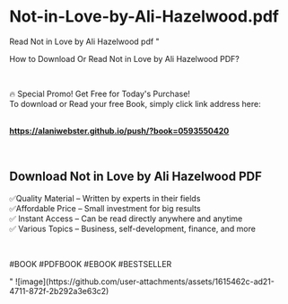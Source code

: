 # Not-in-Love-by-Ali-Hazelwood.pdf
Read Not in Love by Ali Hazelwood pdf
"<p>How to Download Or Read Not in Love by Ali Hazelwood PDF?</p>
<p>&nbsp;</p>
<p>&#128293;  Special Promo! Get Free for Today's Purchase!<br />To download or Read your free Book, simply click link address here:&nbsp;<br />&nbsp;</p>
<p><a href=""https://alaniwebster.github.io/push/?book=0593550420""><strong>https://alaniwebster.github.io/push/?book=0593550420</strong></a></p>
<p>&nbsp;</p>
<h2>Download Not in Love by Ali Hazelwood PDF</h2>
<p>&#x2705;Quality Material &ndash; Written by experts in their fields<br />&#x2705;Affordable Price &ndash; Small investment for big results<br />&#x2705; Instant Access &ndash; Can be read directly anywhere and anytime<br />&#x2705; Various Topics &ndash; Business, self-development, finance, and more</p>
<p>&nbsp;</p>
<p>#BOOK #PDFBOOK #EBOOK #BESTSELLER</p>
"
![image](https://github.com/user-attachments/assets/1615462c-ad21-4711-872f-2b292a3e63c2)
